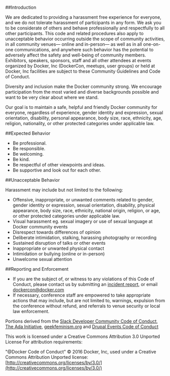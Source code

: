 ##Introduction

We are dedicated to providing a harassment­ free experience for everyone, and we do not tolerate harassment of participants in any form. We ask you to be considerate of others and behave professionally and respectfully to all other participants. This code and related procedures also apply to unacceptable behavior occurring outside the scope of community activities, in all community venues— online and in-person— as well as in all one-on-one communications, and anywhere such behavior has the potential to adversely affect the safety and well-being of community members. Exhibitors, speakers, sponsors, staff and all other attendees at events organized by Docker, Inc (DockerCon, meetups, user groups) or held at Docker, Inc facilities are subject to these Community Guidelines and Code of Conduct.

Diversity and inclusion make the Docker community strong. We encourage participation from the most varied and diverse backgrounds possible and want to be very clear about where we stand.

Our goal is to maintain a safe, helpful and friendly Docker community for everyone, regardless of experience, gender identity and expression, sexual orientation, disability, personal appearance, body size, race, ethnicity, age, religion, nationality, or other protected categories under applicable law.

##Expected Behavior

- Be professional.
- Be responsible.
- Be welcoming.
- Be kind.
- Be respectful of other viewpoints and ideas.
- Be supportive and look out for each other.

##Unacceptable Behavior

Harassment may include but not limited to the following:

- Offensive, inappropriate, or unwanted comments related to gender, gender identity or expression, sexual orientation, disability, physical appearance, body size, race, ethnicity, national origin, religion, or age, or other protected categories under applicable law.
- Visual harassment eg. sexual imagery or use of sexual language at Docker community events
- Disrespect towards differences of opinion
- Deliberate intimidation, stalking, harassing photography or recording
- Sustained disruption of talks or other events
- Inappropriate or unwanted physical contact
- Intimidation or bullying (online or in-person)
- Unwelcome sexual attention

##Reporting and Enforcement

- If you are the subject of, or witness to any violations of this Code of Conduct, please contact us by submitting an [incident report](https://docs.google.com/forms/d/e/1FAIpQLScezna1ZXRPzC_phSDoPEF4c5nvw8yQW-vvtI8xHjv-BB9MOg/viewform?c=0&w=1), or email dockercon@docker.com
- If necessary, conference staff are empowered to take appropriate actions that may include, but are not limited to, warnings, expulsion from the conference without refund, and referrals to venue security or local law enforcement.

Portions derived from the [Slack Developer Community Code of Conduct](https://api.slack.com/docs/community-code-of-conduct), [The Ada Initiative](https://adainitiative.org/2014/02/18/howto-design-a-code-of-conduct-for-your-community/), [geekfeminism.org](https://geekfeminism.org/about/code-of-conduct/) and [Drupal Events Code of Conduct](https://events.drupal.org/dublin2016/code-conduct)

This work is licensed under a Creative Commons Attribution 3.0 Unported License For attribution requirements:

"@Docker Code of Conduct" © 2016 Docker, Inc, used under a Creative Commons Attribution Unported license: [http://creativecommons.org/licenses/by/3.0/](http://creativecommons.org/licenses/by/3.0/)
